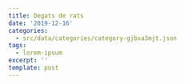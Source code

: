 ```yaml
---
title: Degats de rats
date: '2019-12-16'
categories:
  - src/data/categories/category-gjbxa3mjt.json
tags:
  - lorem-ipsum
excerpt: ''
template: post
---
```

